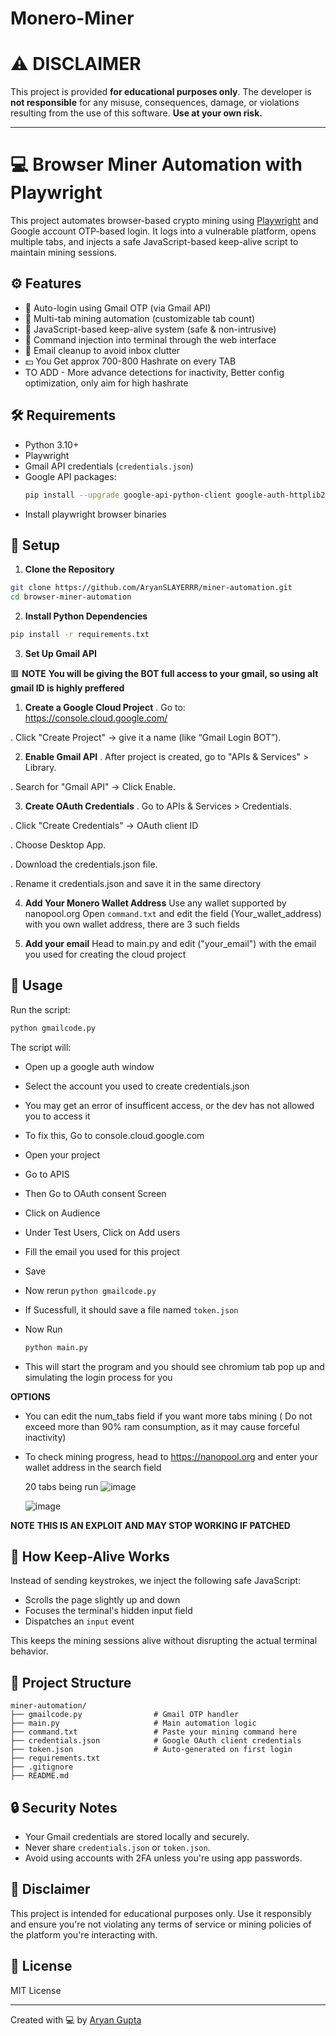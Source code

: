 # Monero-Miner
# ⚠️ DISCLAIMER

This project is provided **for educational purposes only**. The developer is **not responsible** for any misuse, consequences, damage, or violations resulting from the use of this software. **Use at your own risk.**

---

# 💻 Browser Miner Automation with Playwright

This project automates browser-based crypto mining using [Playwright](https://playwright.dev/python/) and Google account OTP-based login. It logs into a vulnerable platform, opens multiple tabs, and injects a safe JavaScript-based keep-alive script to maintain mining sessions.

## ⚙️ Features

- 🔐 Auto-login using Gmail OTP (via Gmail API)
- 🚀 Multi-tab mining automation (customizable tab count)
- 🧠 JavaScript-based keep-alive system (safe & non-intrusive)
- 🔄 Command injection into terminal through the web interface
- 🧼 Email cleanup to avoid inbox clutter
- 💵 You Get approx 700-800 Hashrate on every TAB
- TO ADD - More advance detections for inactivity, Better config optimization, only aim for high hashrate 

## 🛠 Requirements
- Python 3.10+
- Playwright 
- Gmail API credentials (`credentials.json`)
- Google API packages:
  ```bash
  pip install --upgrade google-api-python-client google-auth-httplib2 google-auth-oauthlib
- Install playwright browser binaries
  
## 📁 Setup

1. **Clone the Repository**
  ```bash
  git clone https://github.com/AryanSLAYERRR/miner-automation.git
  cd browser-miner-automation
  ```

2. **Install Python Dependencies**
  ```bash
  pip install -r requirements.txt
  ```

3. **Set Up Gmail API**
   
  🟥 **NOTE** 
  **You will be giving the BOT full access to your gmail, so using alt gmail ID is highly preffered**
  
  1. **Create a Google Cloud Project**
  . Go to: https://console.cloud.google.com/
  
  . Click "Create Project" → give it a name (like “Gmail Login BOT”).
  
  2. **Enable Gmail API**
  . After project is created, go to "APIs & Services" > Library.
  
  . Search for "Gmail API" → Click Enable.

  3. **Create OAuth Credentials**
  . Go to APIs & Services > Credentials.
  
  . Click "Create Credentials" → OAuth client ID
  
  . Choose Desktop App.
  
  . Download the credentials.json file.
  
  . Rename it credentials.json and save it in the same directory


4. **Add Your Monero Wallet Address**
   Use any wallet supported by nanopool.org
   Open `command.txt` and edit the field (Your_wallet_address) with you own wallet address, there are 3 such fields

5. **Add your email**
  Head to main.py and edit ("your_email") with the email you used for creating the cloud project

## 🚀 Usage

Run the script:

```bash
python gmailcode.py
```
The script will:
- Open up a google auth window
- Select the account you used to create credentials.json
- You may get an error of insufficent access, or the dev has not allowed you to access it
- To fix this, Go to console.cloud.google.com
- Open your project
- Go to APIS
- Then Go to OAuth consent Screen
- Click on Audience
- Under Test Users, Click on Add users
- Fill the email you used for this project
- Save
- Now rerun `python gmailcode.py`
- If Sucessfull, it should save a file named `token.json`

- Now Run
  ```bash
  python main.py
  ```
- This will start the program and you should see chromium tab pop up and simulating the login process for you

**OPTIONS**
- You can edit the num_tabs field if you want more tabs mining ( Do not exceed more than 90% ram consumption, as it may cause forceful inactivity)
- To check mining progress, head to https://nanopool.org and enter your wallet address in the search field

  20 tabs being run
  ![image](https://github.com/user-attachments/assets/7c697625-3813-4759-a4d7-9e380e3ca116)

  ![image](https://github.com/user-attachments/assets/fc672b28-2438-41c5-951b-de3ff1b932bb)

**NOTE**
**THIS IS AN EXPLOIT AND MAY STOP WORKING IF PATCHED**

## 🧠 How Keep-Alive Works

Instead of sending keystrokes, we inject the following safe JavaScript:
- Scrolls the page slightly up and down
- Focuses the terminal's hidden input field
- Dispatches an `input` event

This keeps the mining sessions alive without disrupting the actual terminal behavior.

## 📂 Project Structure

```
miner-automation/
├── gmailcode.py                # Gmail OTP handler
├── main.py                     # Main automation logic
├── command.txt                 # Paste your mining command here
├── credentials.json            # Google OAuth client credentials
├── token.json                  # Auto-generated on first login
├── requirements.txt
├── .gitignore
├── README.md
```

## 🔒 Security Notes

- Your Gmail credentials are stored locally and securely.
- Never share `credentials.json` or `token.json`.
- Avoid using accounts with 2FA unless you're using app passwords.

## 📌 Disclaimer

This project is intended for educational purposes only. Use it responsibly and ensure you're not violating any terms of service or mining policies of the platform you're interacting with.

## 📜 License

MIT License

---

Created with 💻 by [Aryan Gupta](https://github.com/AryanSLAYERRR)

